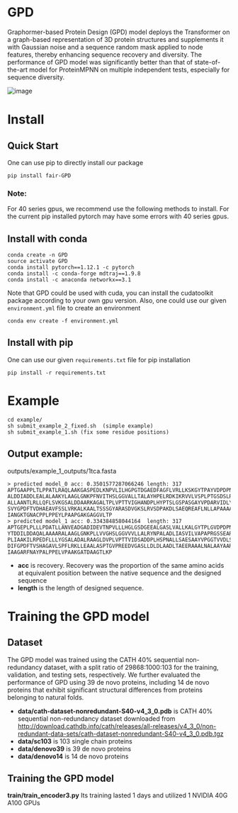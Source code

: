 # GPD
Graphormer-based Protein Design (GPD) model deploys the Transformer on a graph-based representation of 3D protein structures and supplements it with Gaussian noise and a sequence random mask applied to node features, thereby enhancing sequence recovery and diversity. The performance of GPD model was significantly better than that of state-of-the-art model for ProteinMPNN on multiple independent tests, especially for sequence diversity.

![image](http://yu.life.sjtu.edu.cn/ChenLab/GPDGenerator/static/imgs/workflow.png)

# Install
## Quick Start
One can use pip to directly install our package
```
pip install fair-GPD
```
### Note:
For 40 series gpus, we recommend use the following methods to install. For the current pip installed pytorch may have some errors with 40 series gpus.
## Install with conda
```
conda create -n GPD
source activate GPD
conda install pytorch==1.12.1 -c pytorch
conda install -c conda-forge mdtraj==1.9.8
conda install -c anaconda networkx==3.1
```
Note that GPD could be used with cuda, you can install the cudatoolkit package according to your own gpu version.
Also, one could use our given ```environment.yml``` file to create an environment
```
conda env create -f environment.yml
```
## Install with pip
One can use our given ```requirements.txt``` file for pip installation
```
pip install -r requirements.txt
```

# Example
```
cd example/
sh submit_example_2_fixed.sh  (simple example)
sh submit_example_1.sh (fix some residue positions)
```

## Output example:
outputs/example_1_outputs/1tca.fasta
```
> predicted model_0	acc: 0.3501577287066246	length: 317
APTGAAPPLTLPPATLRAQLAAKGASPEDLKNPVLILHGPGTDGAEDFAGFLVRLLKSKGYTPAYVDPDPN
ALDDIADDLEALALAAKYLAAGLGNKPFNVITHSLGGVALLTALAYHPELRDKIKRVVLVSPLPTGSDSLR
ALLAANTLRLLQFLSVKGSALDDAARKAGALTPLVPTTVIGHANDPLHYPTSLGSPASGAYVPDARVIDLY
SVYGPDFTVDHAEAVFSSLVRKALKAALTSSSGYARASDVGKSLRVSDPAKDLSAEQREAFLNLLAPAAAA
IANGKTGNACPPLPPEYLPAAPGAKGAGGVLTP
> predicted model_1	acc: 0.334384858044164	length: 317
APTGEPLPLLLPDATLLANVEADGADIDEVTNPVLLLHGLGSDGEEALGASLVALLKALGYTPLGVDPDPN
YTDDILDDAQALAAAARALAAGLGNKPLLVVGHSLGGVVVLLALRYNPALADLIASVILVAPAPRGSSEAR
PLIAAKILRPEDFLLLYGSALADALRAAGLDVPLVPTTVIDSADDPLHSPNALLSAESAAYVPGGTVVDLS
DIFGPDFTVSHAGAVLSPFLRKLLEAALASPTGVPREEDVGASLLDLDLAADLTAEERAAALNALAAYAAR
IAAGARFNAYPALPPELVPAAKGATDAAGTLKP
```
*  **acc** is recovery. Recovery was the proportion of the same amino acids at equivalent position between the native sequence and the designed sequence
*  **length** is the length of designed sequence.

# Training the GPD model
## Dataset
The GPD model was trained using the CATH 40% sequential non-redundancy dataset, with a split ratio of 29868:1000:103 for the training, validation, and testing sets, respectively. We further evaluated the performance of GPD using 39 de novo proteins, including 14 de novo proteins that exhibit significant structural differences from proteins belonging to natural folds.
*  **data/cath-dataset-nonredundant-S40-v4_3_0.pdb** is CATH 40% sequential non-redundancy dataset downloaded from http://download.cathdb.info/cath/releases/all-releases/v4_3_0/non-redundant-data-sets/cath-dataset-nonredundant-S40-v4_3_0.pdb.tgz
*  **data/sc103** is 103 single chain proteins
*  **data/denovo39** is 39 de novo proteins
*  **data/denovo14** is 14 de novo proteins

## Training the GPD model
**train/train_encoder3.py** Its training lasted 1 days and utilized 1 NVIDIA 40G A100 GPUs
